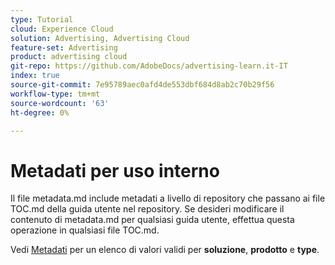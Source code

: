 ```yaml
---
type: Tutorial
cloud: Experience Cloud
solution: Advertising, Advertising Cloud
feature-set: Advertising
product: advertising cloud
git-repo: https://github.com/AdobeDocs/advertising-learn.it-IT
index: true
source-git-commit: 7e95789aec0afd4de553dbf684d8ab2c70b29f56
workflow-type: tm+mt
source-wordcount: '63'
ht-degree: 0%

---
```



# Metadati per uso interno

Il file metadata.md include metadati a livello di repository che passano ai file TOC.md della guida utente nel repository. Se desideri modificare il contenuto di metadata.md per qualsiasi guida utente, effettua questa operazione in qualsiasi file TOC.md.

Vedi [Metadati](https://experienceleague.adobe.com/docs/authoring-guide-exl/using/editing/user-guide-setup/metadata.html) per un elenco di valori validi per **soluzione**, **prodotto** e **type**.
